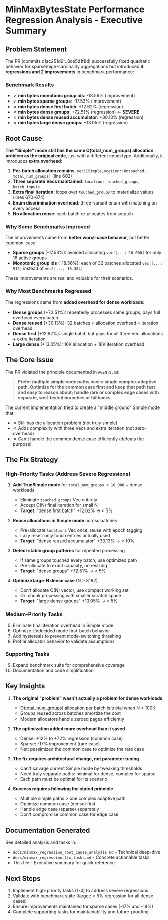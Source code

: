 # MinMaxBytesState Performance Regression Analysis - Executive Summary

## Problem Statement

The PR (commits c1ac251d6^..8ce5d1f8d) successfully fixed quadratic behavior for sparse/high-cardinality aggregations but introduced **4 regressions and 2 improvements** in benchmark performance:

### Benchmark Results
- ✓ **min bytes monotonic group ids**: -18.56% (improvement)
- ✓ **min bytes sparse groups**: -17.53% (improvement)  
- ✗ **min bytes dense first batch**: +12.62% (regression)
- ✗ **min bytes dense groups**: +72.51% (regression) ← **SEVERE**
- ✗ **min bytes dense reused accumulator**: +30.13% (regression)
- ✗ **min bytes large dense groups**: +13.05% (regression)

## Root Cause

**The "Simple" mode still has the same O(total_num_groups) allocation problem as the original code**, just with a different enum type. Additionally, it introduces **extra overhead**:

1. **Per-batch allocation remains**: `vec![SimpleLocation::Untouched; total_num_groups]` (line 602)
2. **Three separate Vecs maintained**: `locations`, `touched_groups`, `batch_inputs`
3. **Extra final iteration**: loops over `touched_groups` to materialize values (lines 670-674)
4. **Enum discrimination overhead**: three-variant enum with matching on every access
5. **No allocation reuse**: each batch re-allocates from scratch

### Why Some Benchmarks Improved

The improvements came from **better worst-case behavior**, not better common-case:
- **Sparse groups** (-17.53%): avoided allocating `vec![...; 10_000]` for only 16 active groups
- **Monotonic group ids** (-18.56%): each of 32 batches allocated `vec![...; 512]` instead of `vec![...; 16_384]`

These improvements are real and valuable for their scenarios.

### Why Most Benchmarks Regressed

The regressions came from **added overhead for dense workloads**:
- **Dense groups** (+72.51%): repeatedly processes same groups, pays full overhead every batch
- **Dense reused** (+30.13%): 32 batches × allocation overhead × iteration overhead
- **Dense first** (+12.62%): single batch but pays for all three Vec allocations + extra iteration
- **Large dense** (+13.05%): 16K allocation + 16K iteration overhead

## The Core Issue

The PR violated the principle documented in `AGENTS.md`:

> **Prefer multiple simple code paths over a single complex adaptive path. Optimize for the common case first and keep that path fast and easy to reason about; handle rare or complex edge cases with separate, well-tested branches or fallbacks.**

The current implementation tried to create a "middle ground" Simple mode that:
- ✗ Still has the allocation problem (not truly simple)
- ✗ Adds complexity with three Vecs and extra iteration (not zero-overhead)
- ✗ Can't handle the common dense case efficiently (defeats the purpose)

## The Fix Strategy

### High-Priority Tasks (Address Severe Regressions)

1. **Add TrueSimple mode** for `total_num_groups < 10_000` + dense workloads
   - Eliminate `touched_groups` Vec entirely
   - Accept O(N) final iteration for small N
   - **Target**: "dense first batch" +12.62% → < 5%

2. **Reuse allocations in Simple mode** across batches
   - Pre-allocate `locations` Vec once, reuse with epoch tagging
   - Lazy reset: only touch entries actually used
   - **Target**: "dense reused accumulator" +30.13% → < 10%

3. **Detect stable group patterns** for repeated processing
   - If same groups touched every batch, use optimized path
   - Pre-allocate to exact capacity, no resizing
   - **Target**: "dense groups" +72.51% → < 5%

4. **Optimize large-N dense case** (N > 8192)
   - Don't allocate O(N) vector, use compact working set
   - Or: chunk processing with smaller scratch space
   - **Target**: "large dense groups" +13.05% → < 5%

### Medium-Priority Tasks

5. Eliminate final iteration overhead in Simple mode
6. Optimize Undecided mode first-batch behavior
7. Add hysteresis to prevent mode-switching thrashing
8. Profile allocator behavior to validate assumptions

### Supporting Tasks

9. Expand benchmark suite for comprehensive coverage
10. Documentation and code simplification

## Key Insights

1. **The original "problem" wasn't actually a problem for dense workloads**
   - O(total_num_groups) allocation per batch is trivial when N < 100K
   - Groups reused across batches amortize the cost
   - Modern allocators handle zeroed pages efficiently

2. **The optimization added more overhead than it saved**
   - Dense: +12% to +72% regression (common case)
   - Sparse: -17% improvement (rare case)
   - Net: pessimized the common case to optimize the rare case

3. **The fix requires architectural change, not parameter tuning**
   - Can't salvage current Simple mode by tweaking thresholds
   - Need truly separate paths: minimal for dense, complex for sparse
   - Each path must be optimal for its scenario

4. **Success requires following the stated principle**
   - Multiple simple paths > one complex adaptive path
   - Optimize common case (dense) first
   - Handle edge case (sparse) separately
   - Don't compromise common case for edge case

## Documentation Generated

See detailed analysis and tasks in:
- `docs/minmax_regression_root_cause_analysis.md` - Technical deep-dive
- `docs/minmax_regression_fix_tasks.md` - Concrete actionable tasks
- This file - Executive summary for quick reference

## Next Steps

1. Implement high-priority tasks (1-4) to address severe regressions
2. Validate with benchmark suite (target: < 5% regression for all dense cases)
3. Ensure improvements maintained for sparse cases (-17% and -18%)
4. Complete supporting tasks for maintainability and future-proofing
